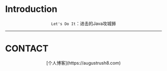 # Introduction

<div align="center">

`Let's Do It`：进击的Java攻城狮

</div>

----------


# CONTACT

<div align="center">
[个人博客](https://augustrush8.com)

</div>


